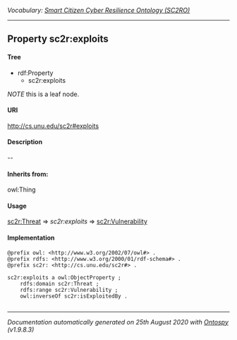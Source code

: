 _Vocabulary: [Smart Citizen Cyber Resilience Ontology (SC2RO)](index.md)_

---








## Property sc2r:exploits


#### Tree

* rdf:Property
    * sc2r:exploits





*NOTE* this is a leaf node.


#### URI
http://cs.unu.edu/sc2r#exploits

#### Description
--


#### Inherits from:
owl:Thing



#### Usage


[sc2r:Threat](class-sc2rthreat.md)
=&gt;&nbsp;_sc2r:exploits_&nbsp;=&gt;&nbsp;[sc2r:Vulnerability](class-sc2rvulnerability.md)

#### Implementation
```
@prefix owl: <http://www.w3.org/2002/07/owl#> .
@prefix rdfs: <http://www.w3.org/2000/01/rdf-schema#> .
@prefix sc2r: <http://cs.unu.edu/sc2r#> .

sc2r:exploits a owl:ObjectProperty ;
    rdfs:domain sc2r:Threat ;
    rdfs:range sc2r:Vulnerability ;
    owl:inverseOf sc2r:isExploitedBy .


```










---

_Documentation automatically generated on 25th August 2020 with [Ontospy](http://lambdamusic.github.io/Ontospy/ "Open") (v1.9.8.3)_
